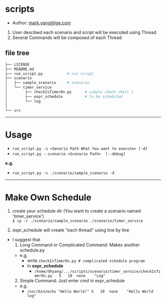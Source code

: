 # scripts
- Author: mark.yang@lge.com

1. User descibed each scenario and script will be executed using Thread.
2. Several Commands will be composed of each Thread

## file tree
```python
├── LICENSE
├── README.md
├── run_script.py           # run script
├── scenario
│   ├── sample_scenario     # scenario
│   └── timer_service
│        ├── checkIsTimerOn.py      # simple check shell 1
│        ├── expr_schedule          # to be scheduled
│        └── log
│ 
└── src
```

---

# Usage
- `run_script.py -s <Senario Path What You want to execute> [-d]`
- `run_script.py --scenario <Scenario Path>  [--debug]`

**e.g.**
- `run_script.py -s ./scenario/sample_scenario -d`

---
# Make Own Schedule
1. create your schedule dir (You want to create a scenario named 'timer_service') <br>
`$ cp -r ./scenario/sample_scenario ./scenario/timer_service`

2. expr_schedule will create "each thread" using line by line
- I suggest that 
    1. Long Command or Complicated Command: Makes another schedule.py
    - e.g,
        - write `checkIsTimerOn.py # complicated schedule program`
        - In **expr_schedule**
            -  `/home/dhyang/.../scripts/scenario/timer_service/checkIsTimerOn.py   5   10  none    "Log"`
    2. Simple Command: Just enter cmd in expr_schedule
    - e.g.
        - `/usr/bin/echo "Hello World!" 5   10  none    "Hello World log"`
